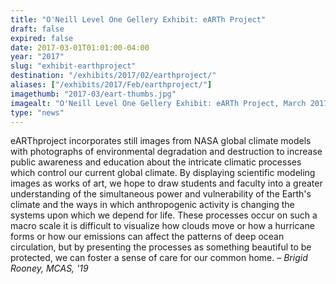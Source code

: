 ```yaml
---
title: "O'Neill Level One Gellery Exhibit: eARTh Project"
draft: false
expired: false
date: 2017-03-01T01:01:00-04:00
year: "2017"
slug: "exhibit-earthproject"
destination: "/exhibits/2017/02/earthproject/"
aliases: ["/exhibits/2017/Feb/earthproject/"]
imagethumb: "2017-03/eart-thumbs.jpg"
imagealt: "O'Neill Level One Gellery Exhibit: eARTh Project, March 2017"
type: "news"
---
```


eARThproject incorporates still images from NASA global climate models with photographs of environmental degradation and destruction to increase public awareness and education about the intricate climatic processes which control our current global climate. By displaying scientific modeling images as works of art, we hope to draw students and faculty into a greater understanding of the simultaneous power and vulnerability of the Earth's climate and the ways in which anthropogenic activity is changing the systems upon which we depend for life. These processes occur on such a macro scale it is difficult to visualize how clouds move or how a hurricane forms or how our emissions can affect the patterns of deep ocean circulation, but by presenting the processes as something beautiful to be protected, we can foster a sense of care for our common home. <em>– Brigid Rooney, MCAS, '19</em>
